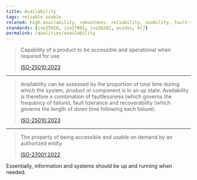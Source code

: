 ```yaml
---
title: Availability
tags: reliable usable
related: high-availability, robustness, reliability, usability, fault-tolerance, recoverability, dependability, faultlessness, recovery-time
standards: [iso25010, iso27001, iso26262, pcidss, hl7]
permalink: /qualities/availability
---
```




>Capability of a product to be accessible and operational when required for use.
>
>[ISO-25010:2023](/references/#iso-25010-2023)

<hr class="with-no-margin"/>

>Availability can be assessed by the proportion of total time during which the system, product or component is in an up state. 
>Availability is therefore a combination of faultlessness (which governs the frequency of failure), fault tolerance and recoverability (which governs the length of down time following each failure).
>
>[ISO-25010:2023](/references/#iso-25010-2023)


<hr class="with-no-margin"/>

>The property of being accessible and usable on demand by an authorized entity.
>
>[ISO-27001:2022](https://www.iso.org/standard/27001)

Essentially, information and systems should be up and running when needed.